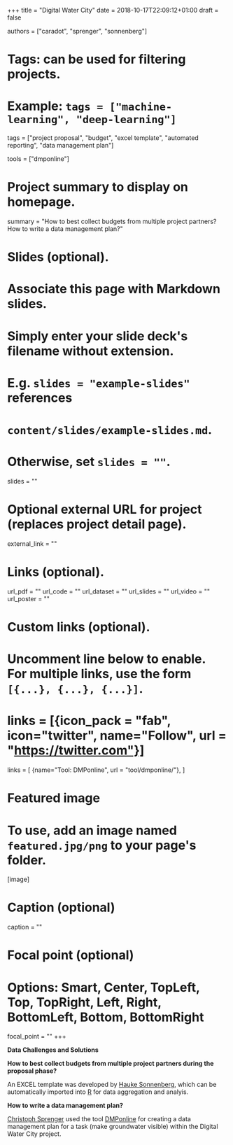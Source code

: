+++
title = "Digital Water City"
date = 2018-10-17T22:09:12+01:00
draft = false

authors = ["caradot", "sprenger", "sonnenberg"]

# Tags: can be used for filtering projects.
# Example: `tags = ["machine-learning", "deep-learning"]`
tags = ["project proposal", "budget", "excel template", "automated reporting", 
"data management plan"]

tools = ["dmponline"]

# Project summary to display on homepage.
summary = "How to best collect budgets from multiple project partners? How to write a data management plan?"

# Slides (optional).
#   Associate this page with Markdown slides.
#   Simply enter your slide deck's filename without extension.
#   E.g. `slides = "example-slides"` references 
#   `content/slides/example-slides.md`.
#   Otherwise, set `slides = ""`.
slides = ""

# Optional external URL for project (replaces project detail page).
external_link = ""

# Links (optional).
url_pdf = ""
url_code = ""
url_dataset = ""
url_slides = ""
url_video = ""
url_poster = ""

# Custom links (optional).
#   Uncomment line below to enable. For multiple links, use the form `[{...}, {...}, {...}]`.
# links = [{icon_pack = "fab", icon="twitter", name="Follow", url = "https://twitter.com"}]
links = [
 {name="Tool: DMPonline", url = "tool/dmponline/"},
]

# Featured image
# To use, add an image named `featured.jpg/png` to your page's folder. 
[image]
  # Caption (optional)
  caption = ""

  # Focal point (optional)
  # Options: Smart, Center, TopLeft, Top, TopRight, Left, Right, BottomLeft, Bottom, BottomRight
  focal_point = ""
+++

**Data Challenges and Solutions** 

**How to best collect budgets from multiple project partners during the proposal phase?**

An EXCEL template was developed by [Hauke Sonnenberg](../../authors/sonnenberg/), which can be automatically imported into [R](../../tool/r/) for data aggregation and analyis. 

**How to write a data management plan?**

[Christoph Sprenger](../../authors/sprenger/) used the tool [DMPonline](../../tool/dmponline/) for creating a data management plan for a task (make groundwater visible) within the Digital Water City project.




